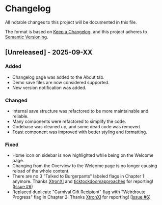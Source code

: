 # Changelog

All notable changes to this project will be documented in this file.

The format is based on [Keep a Changelog](https://keepachangelog.com/en/1.1.0/),
and this project adheres to [Semantic Versioning](https://semver.org/spec/v2.0.0.html).

## [Unreleased] - 2025-09-XX

### Added

- Changelog page was added to the About tab.
- Demo save files are now considered supported.
- New version notification was added.

### Changed

- Internal save structure was refactored to be more maintainable and reliable.
- Many components were refactored to simplify the code.
- Codebase was cleaned up, and some dead code was removed.
- Toast component was improved with better styling and formatting.

### Fixed

- Home icon on sidebar is now highlighted while being on the Welcome page.
- Changing from the Overview to the Welcome page is no longer causing reload of the whole content.
- There are no 3 "Talked to Burgerpants" labeled flags in Chapter 1 anymore. Thanks [XtronXI](https://github.com/XtronXI) and [ticktockdoomapproaches](https://steamcommunity.com/profiles/76561199782178857) for reporting! ([Issue #6](https://github.com/tennaproject/tenna-editor/issues/6))
- Replaced duplicate "Carnival Gift Recipient" flag with "Weirdroute Progress" flag in Chapter 2. Thanks [XtronXI](https://github.com/XtronXI) for reporting! ([Issue #6](https://github.com/tennaproject/tenna-editor/issues/6))
